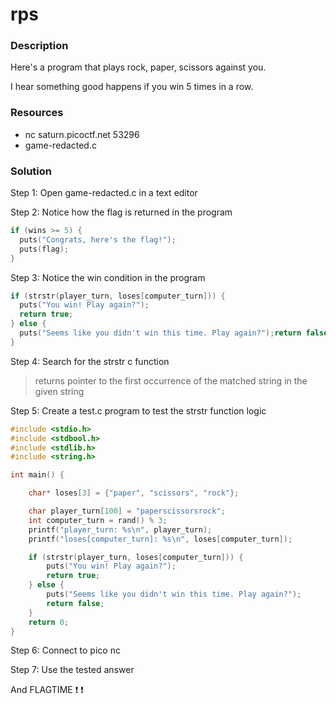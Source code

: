 # rps

### Description

Here's a program that plays rock, paper, scissors against you. 

I hear something good happens if you win 5 times in a row. 

### Resources

- nc saturn.picoctf.net 53296
- game-redacted.c

### Solution

Step 1: Open game-redacted.c in a text editor

Step 2: Notice how the flag is returned in the program

```c
if (wins >= 5) {
  puts("Congrats, here's the flag!");
  puts(flag);
}
```

Step 3: Notice the win condition in the program

```c
if (strstr(player_turn, loses[computer_turn])) {
  puts("You win! Play again?");
  return true;
} else {
  puts("Seems like you didn't win this time. Play again?");return false;
}
```

Step 4: Search for the strstr c function

> returns pointer to the first occurrence of the matched string in the given string

Step 5: Create a test.c program to test the strstr function logic

```c
#include <stdio.h>
#include <stdbool.h>
#include <stdlib.h>
#include <string.h>

int main() {

    char* loses[3] = {"paper", "scissors", "rock"};

    char player_turn[100] = "paperscissorsrock";
    int computer_turn = rand() % 3;
    printf("player_turn: %s\n", player_turn);
    printf("loses[computer_turn]: %s\n", loses[computer_turn]);

    if (strstr(player_turn, loses[computer_turn])) {
        puts("You win! Play again?");
        return true;
    } else {
        puts("Seems like you didn't win this time. Play again?");
        return false;
    }
    return 0;
}
```

Step 6: Connect to pico nc 

Step 7: Use the tested answer

And FLAGTIME :exclamation: :exclamation: